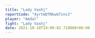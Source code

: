 ```yaml
---
title: "Lady Vashj"
reportCode: "4yrtmDTNkwGfznvJ"
player: "Amdal"
fight: "Lady Vashj"
date: 2021-10-10T19:09:02.718000+00:00
---
```

